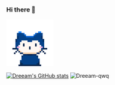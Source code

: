 ### Hi there 👋

![avatar](/assets/github.gif)

[![Dreeam's GitHub stats](https://github-readme-stats.vercel.app/api?username=Dreeam-qwq)](https://github.com/anuraghazra/github-readme-stats)
![Dreeam-qwq](https://count.getloli.com/get/@Dreeam-qwq)
<!--
**Dreeam-qwq/Dreeam-qwq** is a ✨ _special_ ✨ repository because its `README.md` (this file) appears on your GitHub profile.

Here are some ideas to get you started:

- 🔭 I’m currently working on ...
- 🌱 I’m currently learning ...
- 👯 I’m looking to collaborate on ...
- 🤔 I’m looking for help with ...
- 💬 Ask me about ...
- 📫 How to reach me: ...
- 😄 Pronouns: ...
- ⚡ Fun fact: ...
-->
